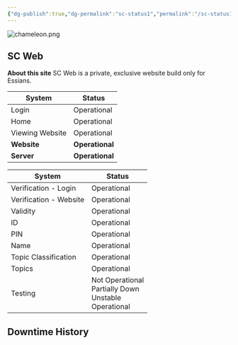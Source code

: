 ```yaml
---
{"dg-publish":true,"dg-permalink":"sc-status1","permalink":"/sc-status1/"}
---
```


![chameleon.png](/img/user/chameleon.png)
## SC Web 

**About this site**
SC Web is a private, exclusive website build only for Essians.

| System          | Status          |
| --------------- | --------------- |
| Login           | Operational     |
| Home            | Operational     |
| Viewing Website | Operational     |
| **Website**     | **Operational** |
| **Server**      | **Operational** |

| System                 | Status                                                                                                                   |
| ---------------------- | ------------------------------------------------------------------------------------------------------------------------ |
| Verification - Login   | Operational                                                                                                              |
| Verification - Website | Operational                                                                                                              |
| Validity               | Operational                                                                                                              |
| ID                     | Operational                                                                                                              |
| PIN                    | Operational                                                                                                              |
| Name                   | Operational                                                                                                              |
| Topic Classification   | Operational                                                                                                              |
| Topics                 | Operational                                                                                                              |
| Testing                | <red>Not Operational</red><br><yellow>Partially Down</yellow><br><orange>Unstable</orange><br><green>Operational</green> |

## Downtime History